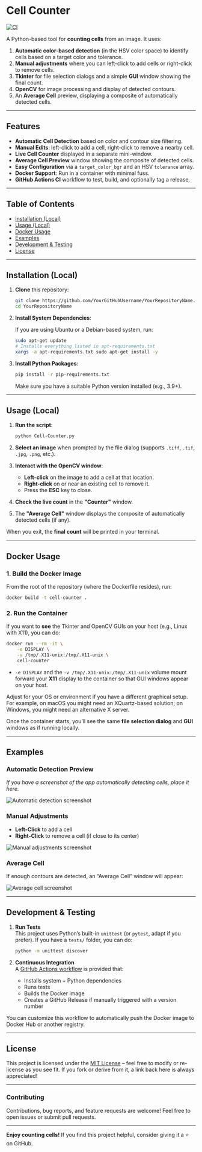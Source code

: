 # Cell Counter

[![CI](https://img.shields.io/github/actions/workflow/status/seanposner/cell-counter/workflows/ci.yml?branch=main&style=flat-square)](https://github.com/seanposner/cell-counter/actions)

A Python-based tool for **counting cells** from an image. It uses:

1. **Automatic color-based detection** (in the HSV color space) to identify cells based on a target color and tolerance.  
2. **Manual adjustments** where you can left-click to add cells or right-click to remove cells.  
3. **Tkinter** for file selection dialogs and a simple **GUI** window showing the final count.  
4. **OpenCV** for image processing and display of detected contours.  
5. An **Average Cell** preview, displaying a composite of automatically detected cells.

---

## Features

- **Automatic Cell Detection** based on color and contour size filtering.  
- **Manual Edits**: left-click to add a cell, right-click to remove a nearby cell.  
- **Live Cell Counter** displayed in a separate mini-window.  
- **Average Cell Preview** window showing the composite of detected cells.  
- **Easy Configuration** via a `target_color_bgr` and an HSV `tolerance` array.  
- **Docker Support**: Run in a container with minimal fuss.  
- **GitHub Actions CI** workflow to test, build, and optionally tag a release.

---

## Table of Contents

- [Installation (Local)](#installation-local)
- [Usage (Local)](#usage-local)
- [Docker Usage](#docker-usage)
- [Examples](#examples)
- [Development & Testing](#development--testing)
- [License](#license)

---

## Installation (Local)

1. **Clone** this repository:
   ```bash
   git clone https://github.com/YourGitHubUsername/YourRepositoryName.git
   cd YourRepositoryName
   ```

2. **Install System Dependencies**:

   If you are using Ubuntu or a Debian-based system, run:
   ```bash
   sudo apt-get update
   # Installs everything listed in apt-requirements.txt
   xargs -a apt-requirements.txt sudo apt-get install -y
   ```

3. **Install Python Packages**:

   ```bash
   pip install -r pip-requirements.txt
   ```
   Make sure you have a suitable Python version installed (e.g., 3.9+).

---

## Usage (Local)

1. **Run the script**:
   ```bash
   python Cell-Counter.py
   ```

2. **Select an image** when prompted by the file dialog (supports `.tiff`, `.tif`, `.jpg`, `.png`, etc.).

3. **Interact with the OpenCV window**:
   - **Left-click** on the image to add a cell at that location.
   - **Right-click** on or near an existing cell to remove it.
   - Press the **ESC** key to close.

4. **Check the live count** in the **"Counter"** window.  
5. The **"Average Cell"** window displays the composite of automatically detected cells (if any).  

When you exit, the **final count** will be printed in your terminal.

---

## Docker Usage

### 1. Build the Docker Image

From the root of the repository (where the Dockerfile resides), run:
```bash
docker build -t cell-counter .
```

### 2. Run the Container

If you want to **see** the Tkinter and OpenCV GUIs on your host (e.g., Linux with X11), you can do:
```bash
docker run --rm -it \
    -e DISPLAY \
    -v /tmp/.X11-unix:/tmp/.X11-unix \
    cell-counter
```
- `-e DISPLAY` and the `-v /tmp/.X11-unix:/tmp/.X11-unix` volume mount forward your **X11** display to the container so that GUI windows appear on your host.

Adjust for your OS or environment if you have a different graphical setup. For example, on macOS you might need an XQuartz-based solution; on Windows, you might need an alternative X server.

Once the container starts, you’ll see the same **file selection dialog** and **GUI** windows as if running locally.

---

## Examples

### Automatic Detection Preview

*If you have a screenshot of the app automatically detecting cells, place it here.*

![Automatic detection screenshot](docs/automatic_detection.png)

### Manual Adjustments

- **Left-Click** to add a cell  
- **Right-Click** to remove a cell (if close to its center)

![Manual adjustments screenshot](docs/manual_edit.png)

### Average Cell

If enough contours are detected, an “Average Cell” window will appear:

![Average cell screenshot](docs/average_cell.png)

---

## Development & Testing

1. **Run Tests**  
   This project uses Python’s built-in `unittest` (or `pytest`, adapt if you prefer). If you have a `tests/` folder, you can do:
   ```bash
   python -m unittest discover
   ```
   
2. **Continuous Integration**  
   A [GitHub Actions workflow](.github/workflows/ci.yaml) is provided that:  
   - Installs system + Python dependencies  
   - Runs tests  
   - Builds the Docker image  
   - Creates a GitHub Release if manually triggered with a version number  

You can customize this workflow to automatically push the Docker image to Docker Hub or another registry.

---

## License

This project is licensed under the [MIT License](LICENSE) – feel free to modify or re-license as you see fit. If you fork or derive from it, a link back here is always appreciated!

---

### Contributing

Contributions, bug reports, and feature requests are welcome! Feel free to open issues or submit pull requests.

---

**Enjoy counting cells!** If you find this project helpful, consider giving it a ⭐ on GitHub.
